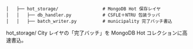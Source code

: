     │   ├── hot_storage/                 # MongoDB Hot 保存レイヤ
    │   │   ├── db_handler.py            # CSFLE＋NTRU 包装ラッパ
    │   │   ├── batch_writer.py          # municipality 完了バッチ書込

hot_storage/
City レイヤの「完了バッチ」を MongoDB Hot コレクションに高速書込。
